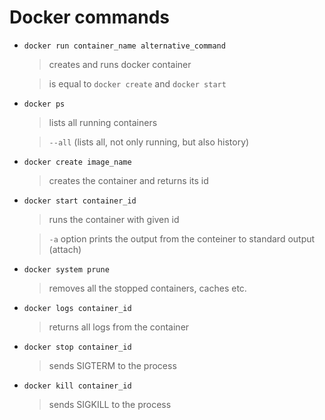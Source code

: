# Docker commands

- `docker run container_name alternative_command`

  > creates and runs docker container

  > is equal to `docker create` and `docker start`

- `docker ps`

  > lists all running containers

  > `--all` (lists all, not only running, but also history)

- `docker create image_name`

  > creates the container and returns its id

- `docker start container_id`

  > runs the container with given id

  > `-a` option prints the output from the conteiner to standard output (attach)

- `docker system prune`

  > removes all the stopped containers, caches etc.

- `docker logs container_id`

  > returns all logs from the container

- `docker stop container_id`
  > sends SIGTERM to the process
- `docker kill container_id`
  > sends SIGKILL to the process
